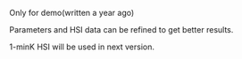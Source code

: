 Only for demo(written a year ago)

Parameters and HSI data can be refined to get better results.

1-minK HSI will be used in next version.
